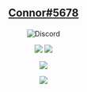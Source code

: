 ## <p align="center"><a href="https://connorsc.com" target="_blank">Connor#5678</a></p>
<p align="center"><img src="https://discord.c99.nl/widget/theme-4/431511164124659742.png" alt="Discord"/></p>
<div align="center">
  <img src="https://github-readme-stats.vercel.app/api?username=connorsc1&theme=dark&hide_border=true&include_all_commits=true&count_private=true"/>
  <img src="https://github-readme-stats.vercel.app/api/top-langs/?username=connorsc1&theme=dark&hide_border=true&include_all_commits=true&count_private=true&layout=compact"/>
</div>
<p align="center"><img src="https://github-readme-stats.vercel.app/api?username=connorsc1&theme=dark&hide_border=true&include_all_commits=true&count_private=true"/></p>
<p align="center"><img src="https://github-readme-stats.vercel.app/api/top-langs/?username=connorsc1&theme=dark&hide_border=true&include_all_commits=true&count_private=true&layout=compact"/></p>
